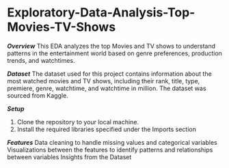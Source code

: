 # Exploratory-Data-Analysis-Top-Movies-TV-Shows

***Overview***
This EDA analyzes the top Movies and TV shows to understand patterns in the entertainment world based on genre preferences, production trends, and watchtimes.

***Dataset***
The dataset used for this project contains information about the most watched movies and TV shows, including their rank, title, type, premiere, genre, watchtime, and watchtime in million. The dataset was sourced from Kaggle.

***Setup***
1. Clone the repository to your local machine.
2. Install the required libraries specified under the Imports section


***Features***
Data cleaning to handle missing values and categorical variables
Visualizations between the features to identify patterns and relationships between variables
Insights from the Dataset
